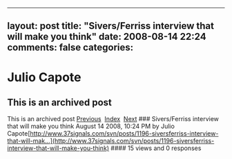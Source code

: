 ---
 layout: post
 title: "Sivers/Ferriss interview that will make you think"
 date: 2008-08-14 22:24
 comments: false
 categories:
 ---

 # Julio Capote
## This is an archived post
This is an archived post
[Previous](../../../posts/2008/08/post/46025296/im-sure-thats-exactly-what-they-wanted.html)  [Index](../../../index.html)  [Next](../../../posts/2008/08/svn/posts/1203-domenico-demarco-and-pizza-as-art.html) ### Sivers/Ferriss interview that will make you think
August 14 2008, 10:24 PM by Julio Capote[http://www.37signals.com/svn/posts/1196-siversferriss-interview-that-will-mak...](http://www.37signals.com/svn/posts/1196-siversferriss-interview-that-will-make-you-think) #### 15 views and 0 responses


